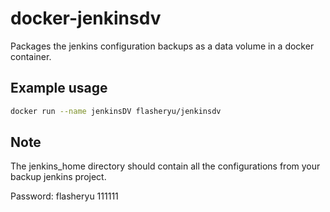 # docker-jenkinsdv

Packages the jenkins configuration backups as a data volume in a docker container.

## Example usage

```bash
docker run --name jenkinsDV flasheryu/jenkinsdv
```

## Note
The jenkins_home directory should contain all the configurations from your backup jenkins project.

Password:
flasheryu
111111